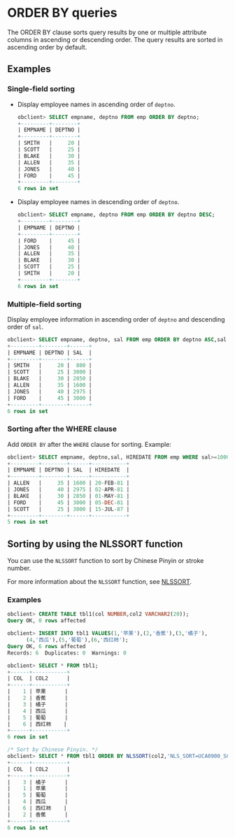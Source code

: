 # ORDER BY queries

The ORDER BY clause sorts query results by one or multiple attribute columns in ascending or descending order. The query results are sorted in ascending order by default. 

## Examples

### Single-field sorting

* Display employee names in ascending order of `deptno`. 

   ```sql
   obclient> SELECT empname, deptno FROM emp ORDER BY deptno;
   +---------+--------+
   | EMPNAME | DEPTNO |
   +---------+--------+
   | SMITH   |     20 |
   | SCOTT   |     25 |
   | BLAKE   |     30 |
   | ALLEN   |     35 |
   | JONES   |     40 |
   | FORD    |     45 |
   +---------+--------+
   6 rows in set
   ```

* Display employee names in descending order of `deptno`. 

   ```sql
   obclient> SELECT empname, deptno FROM emp ORDER BY deptno DESC;
   +---------+--------+
   | EMPNAME | DEPTNO |
   +---------+--------+
   | FORD    |     45 |
   | JONES   |     40 |
   | ALLEN   |     35 |
   | BLAKE   |     30 |
   | SCOTT   |     25 |
   | SMITH   |     20 |
   +---------+--------+
   6 rows in set
   ```

### Multiple-field sorting

Display employee information in ascending order of `deptno` and descending order of `sal`. 

```sql
obclient> SELECT empname, deptno, sal FROM emp ORDER BY deptno ASC,sal DESC;
+---------+--------+------+
| EMPNAME | DEPTNO | SAL  |
+---------+--------+------+
| SMITH   |     20 |  800 |
| SCOTT   |     25 | 3000 |
| BLAKE   |     30 | 2850 |
| ALLEN   |     35 | 1600 |
| JONES   |     40 | 2975 |
| FORD    |     45 | 3000 |
+---------+--------+------+
6 rows in set
```

### Sorting after the WHERE clause

Add `ORDER BY` after the `WHERE` clause for sorting. Example:

```sql
obclient> SELECT empname, deptno,sal, HIREDATE FROM emp WHERE sal>=1000 ORDER BY HIREDATE;
+---------+--------+------+-----------+
| EMPNAME | DEPTNO | SAL  | HIREDATE  |
+---------+--------+------+-----------+
| ALLEN   |     35 | 1600 | 20-FEB-81 |
| JONES   |     40 | 2975 | 02-APR-81 |
| BLAKE   |     30 | 2850 | 01-MAY-81 |
| FORD    |     45 | 3000 | 05-DEC-81 |
| SCOTT   |     25 | 3000 | 15-JUL-87 |
+---------+--------+------+-----------+
5 rows in set
```

## Sorting by using the NLSSORT function

You can use the `NLSSORT` function to sort by Chinese Pinyin or stroke number. 

For more information about the `NLSSORT` function, see [NLSSORT](../../6.sql-syntax/3.common-tenant-oracle-mode/5.functions-2/2.single-row-functions/2.string-functions-that-return-a-string/8.NLSSORT.md). 

### Examples

```sql
obclient> CREATE TABLE tbl1(col NUMBER,col2 VARCHAR2(20));
Query OK, 0 rows affected

obclient> INSERT INTO tbl1 VALUES(1,'苹果'),(2,'香蕉'),(3,'橘子'),
      (4,'西瓜'),(5,'葡萄'),(6,'西红柿');
Query OK, 6 rows affected
Records: 6  Duplicates: 0  Warnings: 0

obclient> SELECT * FROM tbl1;
+------+-----------+
| COL  | COL2      |
+------+-----------+
|    1 | 苹果      |
|    2 | 香蕉      |
|    3 | 橘子      |
|    4 | 西瓜      |
|    5 | 葡萄      |
|    6 | 西红柿    |
+------+-----------+
6 rows in set

/* Sort by Chinese Pinyin. */
obclient> SELECT * FROM tbl1 ORDER BY NLSSORT(col2,'NLS_SORT=UCA0900_SCHINESE_PINYIN');
+------+-----------+
| COL  | COL2      |
+------+-----------+
|    3 | 橘子      |
|    1 | 苹果      |
|    5 | 葡萄      |
|    4 | 西瓜      |
|    6 | 西红柿    |
|    2 | 香蕉      |
+------+-----------+
6 rows in set
```
